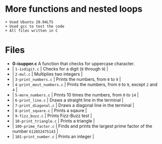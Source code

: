 # More functions and nested loops 
   
    + Used Ubuntu 20.04LTS
    + Used gcc to test the code
    + All files written in C
  
# Files
  
 + **0-isupper.c**  A function that checks for uppercase character.
  + | `1-isdigit.c` | Checks for a digit (`0` through `9`) |
+ | `2-mul.c` | Multiplies two integers |
+ | `3-print_numbers.c` | Prints the numbers, from `0` to `9` |
+ | `4-print_most_numbers.c` | Prints the numbers, from `0` to `9`, except `2` and `4` |
+ | `5-more_numbers.c` | Prints 10 times the numbers, from `0` to `14` |
+ | `6-print_line.c` | Draws a straight line in the terminal |
+ | `7-print_diagonal.c` | Draws a diagonal line in the terminal |
+ | `8-print_square.c` | Prints a sqaure |
+ | `9-fizz_buzz.c` | Prints Fizz-Buzz test |
+ | `10-print_triangle.c` | Prints a triangle |
+ | `100-prime_factor.c` | Finds and prints the largest prime factor of the number `612852475143` |
+ | `101-print_number.c` | Prints an integer |


